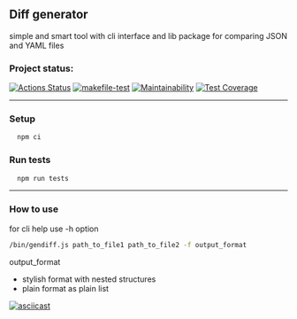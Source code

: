 ## Diff generator
simple and smart tool with cli interface and lib package for comparing JSON and YAML files 

### Project status:
[![Actions Status](https://github.com/dmax1447/frontend-project-46/workflows/hexlet-check/badge.svg)](https://github.com/dmax1447/frontend-project-46/actions)
[![makefile-test](https://github.com/dmax1447/frontend-project-46/actions/workflows/makefile.yml/badge.svg)](https://github.com/dmax1447/frontend-project-46/actions/workflows/makefile.yml)
[![Maintainability](https://api.codeclimate.com/v1/badges/50d5565770a6e742f46c/maintainability)](https://codeclimate.com/github/dmax1447/frontend-project-46/maintainability)
[![Test Coverage](https://api.codeclimate.com/v1/badges/50d5565770a6e742f46c/test_coverage)](https://codeclimate.com/github/dmax1447/frontend-project-46/test_coverage)
***
### Setup
```bash
  npm ci
```
### Run tests
```bash
  npm run tests
```
***
### How to use
for cli help use -h option
```bash
/bin/gendiff.js path_to_file1 path_to_file2 -f output_format
```
output_format
- stylish format with nested structures
- plain format as plain list


[![asciicast](https://asciinema.org/a/nrneQuvp1wOpbTuTAXr8KWv77.svg)](https://asciinema.org/a/nrneQuvp1wOpbTuTAXr8KWv77)
